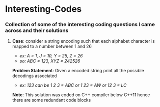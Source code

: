 # Interesting-Codes

### Collection of some of the interesting coding questions I came across and their solutions

 1. **Case**: consider a string encoding such that each alphabet character is mapped
    to a number between 1 and 26
     - _ex: A = 1, J = 10, Y = 25, Z = 26_
     - _so: ABC = 123, XYZ = 242526_

    **Problem Statement**: Given a encoded string print all the possible decodings associated
     - _ex: 123 can be 1 2 3 = ABC or 1 23 = AW or 12 3 = LC_

    **Note**: This solution was coded on C++ compiler below C++11 hence there are some
    redundant code blocks
